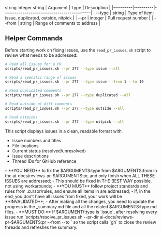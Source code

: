 <arguments>
  <type>string</type>
  <pr>integer</pr>
  <from>string</from>
</arguments>
<arguments_table>
| Argument | Type     | Description                                 |
|----------|----------|---------------------------------------------|
| --type   | string   | Type of item: issue, duplicated, outside, nitpick |
| --pr     | integer  | Pull request number                         |
| --from   | string   | Range of comments to address                |
</arguments_table>

## Helper Commands

Before starting work on fixing issues, use the `read_pr_issues.sh` script to review what needs to be addressed:

```bash
# Read all issues for a PR
scripts/read_pr_issues.sh --pr 277 --type issue --all

# Read a specific range of issues
scripts/read_pr_issues.sh --pr 277 --type issue --from 1 --to 10

# Read duplicated comments
scripts/read_pr_issues.sh --pr 277 --type duplicated --all

# Read outside-of-diff comments
scripts/read_pr_issues.sh --pr 277 --type outside --all

# Read nitpicks
scripts/read_pr_issues.sh --pr 277 --type nitpick --all
```

This script displays issues in a clean, readable format with:

- Issue numbers and titles
- File locations
- Current status (resolved/unresolved)
- Issue descriptions
- Thread IDs for GitHub reference

<critical>
- **YOU NEED** to fix the $ARGUMENTS:type from $ARGUMENTS:from in the ai-docs/reviews-pr-$ARGUMENTS:pr, and only finish when ALL THESE ISSUES are addressed;
- This should be fixed in THE BEST WAY possible, not using workarounds;
- **YOU MUST** follow project standards and rules from .cursor/rules, and ensure all items in <arguments> are addressed;
- If, in the end, you don't have all issues from <arguments> fixed, your work will be **INVALIDATED**;
- After making all the changes, you need to update the progress in the _summary.md file and all the related $ARGUMENTS:type.md files.
- **MUST DO:** If $ARGUMENTf:type is `issue`, after resolving every issue run `scripts/resolve_pr_issues.sh --pr-dir ai-docs/reviews-pr-$ARGUMENTS:pr --from <start> --to <end>` so the script calls `gh` to close the review threads and refreshes the summary.
</critical>
